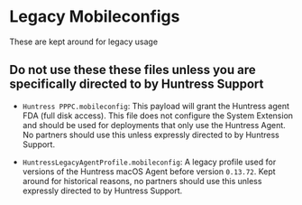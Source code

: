# Legacy Mobileconfigs

These are kept around for legacy usage

## Do not use these these files unless you are specifically directed to by Huntress Support

- `Huntress PPPC.mobileconfig`: This payload will grant the Huntress agent FDA (full disk access). This file does not configure the System Extension and should be used for deployments that only use the Huntress Agent. No partners should use this unless expressly directed to by Huntress Support.

- `HuntressLegacyAgentProfile.mobileconfig`: A legacy profile used for versions of the Huntress macOS Agent before version `0.13.72`. Kept around for historical reasons, no partners should use this unless expressly directed to by Huntress Support.
